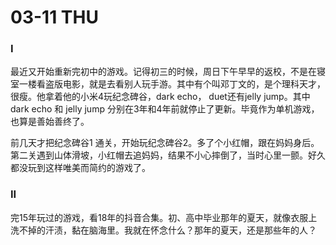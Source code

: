 # 03-11 THU

### I

最近又开始重新完初中的游戏。记得初三的时候，周日下午早早的返校，不是在寝室一楼看盗版电影，就是去看别人玩手游。其中有个叫邓丁文的，是个理科天才，很瘦。他拿着他的小米4玩纪念碑谷，dark echo， duet还有jelly jump。其中dark echo 和 jelly jump 分别在3年和4年前就停止了更新。毕竟作为单机游戏，也算是善始善终了。

前几天才把纪念碑谷1 通关，开始玩纪念碑谷2。多了个小红帽，跟在妈妈身后。第二关遇到山体滑坡，小红帽去追妈妈，结果不小心摔倒了，当时心里一颤。好久都没玩到这样唯美而简约的游戏了。



### II

完15年玩过的游戏，看18年的抖音合集。初、高中毕业那年的夏天，就像衣服上洗不掉的汗渍，黏在脑海里。我就在怀念什么？那年的夏天，还是那些年的人？
